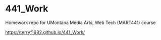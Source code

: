 # 441_Work
Homework repo for UMontana Media Arts, Web Tech (MART441) course


https://terryf1982.github.io/441_Work/